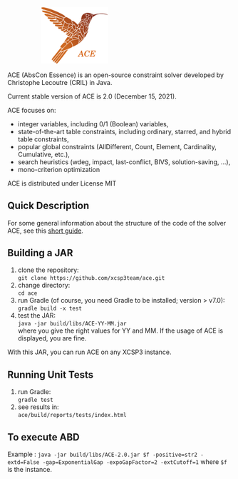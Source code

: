 
<div id="logo" style="margin-left:2cm">
<img width="35%" src="src/main/resources/logoAce.png" alt="logo"/>
</div>

ACE (AbsCon Essence) is an open-source constraint solver developed by Christophe Lecoutre (CRIL) in Java.

Current stable version of ACE is 2.0 (December 15, 2021).

ACE focuses on:
- integer variables, including 0/1 (Boolean) variables,
- state-of-the-art table constraints, including ordinary, starred, and hybrid table constraints,
- popular global constraints (AllDifferent, Count, Element, Cardinality, Cumulative, etc.),
- search heuristics (wdeg, impact, last-conflict, BIVS, solution-saving, ...),
- mono-criterion optimization

ACE is distributed under License MIT

## Quick Description

For some general information about the structure of the code of the solver ACE, see this [short guide](https://github.com/xcsp3team/ace/blob/main/shortGuide.pdf). 



## Building a JAR

1. clone the repository:  
   `git clone https://github.com/xcsp3team/ace.git`
1. change directory:  
   `cd ace`
1. run Gradle (of course, you need Gradle to be installed; version > v7.0):  
   `gradle build -x test`  
1. test the JAR:  
   `java -jar build/libs/ACE-YY-MM.jar`   
where you give the right values for YY and MM.
If the usage of ACE is displayed, you are fine. 

With this JAR, you can run ACE on any XCSP3 instance.

## Running Unit Tests

1. run Gradle:  
   `gradle test`
1. see results in:  
   `ace/build/reports/tests/index.html`
   
## To execute ABD

Example : `java -jar build/libs/ACE-2.0.jar $f -positive=str2 -extd=False -gap=ExponentialGap -expoGapFactor=2 -extCutoff=1` where `$f` is the instance.
